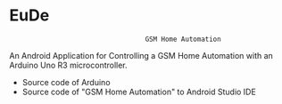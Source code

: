 # EuDe
                                      GSM Home Automation
An Android Application for Controlling a GSM Home Automation with an Arduino Uno R3 microcontroller.

* Source code of Arduino
* Source code of "GSM Home Automation" to Android Studio IDE
